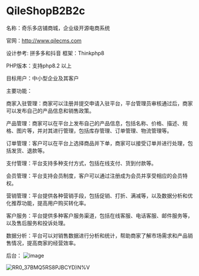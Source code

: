 # QileShopB2B2c

名称：奇乐多店铺商城，企业级开源电商系统

官网：http://www.qilecms.com

设计参考: 拼多多和抖音
框架：Thinkphp8

PHP版本：支持php8.2 以上

目标用户：中小型企业及其客户

主要功能：

商家入驻管理：商家可以注册并提交申请入驻平台，平台管理员审核通过后，商家可以发布自己的产品信息和销售政策。

产品管理：商家可以在平台上发布自己的产品信息，包括名称、价格、描述、规格、图片等，并对其进行管理，包括库存管理、订单管理、物流管理等。

订单管理：客户可以在平台上选择商品并下单，商家可以接受订单并进行处理，包括发货、退款等。

支付管理：平台支持多种支付方式，包括在线支付、货到付款等。

会员管理：平台支持会员制度，客户可以通过注册成为会员并享受相应的会员特权。

营销管理：平台提供各种营销手段，包括促销、打折、满减等，以及数据分析和优化推荐功能，提高用户购买转化率。

客户服务：平台提供多种客户服务渠道，包括在线客服、电话客服、邮件服务等，以及售后服务和投诉处理。

数据分析：平台可以对销售数据进行分析和统计，帮助商家了解市场需求和产品销售情况，提高商家的经营效率。

后台：
![image](https://user-images.githubusercontent.com/13361784/226231304-a04b5fde-4a3e-44a3-9e6c-65fdbcaa7ac6.png)

![RR0_37BMQ5RS8PJBCYD)N%V](https://user-images.githubusercontent.com/13361784/226293451-91549b17-d09b-4224-a409-f0423ce38342.png)


